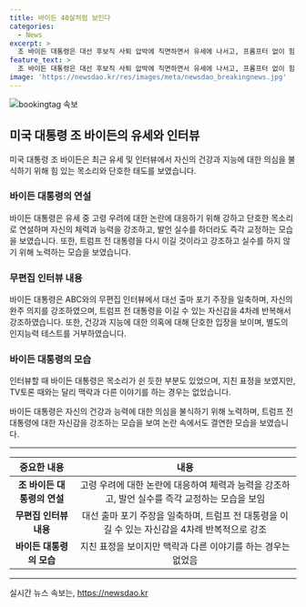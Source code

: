 ```yaml
---
title: 바이든 40살처럼 보인다
categories:
  - News
excerpt: >
  조 바이든 대통령은 대선 후보직 사퇴 압박에 직면하면서 유세에 나서고, 프롬프터 없이 힘 있는 목소리로 연설해 고령 우려 불식을 시도했다. 연설 도중 발언을 실수할 때마다 즉각 교정하며, 트럼프 전 대통령을 이길 것이라고 강조하며 목소리가 쉰 듯한 부분도 있었지만, 발언 중에 맥락과 다른 이야기를 하는 경우는 없었다. 22분간의 무편집 인터뷰에서도 대선 출마 포기 주장을 일축하고, 트럼프를 이길 수 있다고 답변했다.
feature_text: >
  조 바이든 대통령은 대선 후보직 사퇴 압박에 직면하면서 유세에 나서고, 프롬프터 없이 힘 있는 목소리로 연설해 고령 우려 불식을 시도했다. 연설 도중 발언을 실수할 때마다 즉각 교정하며, 트럼프 전 대통령을 이길 것이라고 강조하며 목소리가 쉰 듯한 부분도 있었지만, 발언 중에 맥락과 다른 이야기를 하는 경우는 없었다. 22분간의 무편집 인터뷰에서도 대선 출마 포기 주장을 일축하고, 트럼프를 이길 수 있다고 답변했다.
image: 'https://newsdao.kr/res/images/meta/newsdao_breakingnews.jpg'
---
```


<p><img src="https://newsdao.kr/res/images/meta/newsdao_breakingnews.jpg" alt="bookingtag 속보" /></p>

<h2 data-ke-size="size26">미국 대통령 조 바이든의 유세와 인터뷰</h2>

<p data-ke-size="size16">미국 대통령 조 바이든은 최근 유세 및 인터뷰에서 자신의 건강과 지능에 대한 의심을 불식하기 위해 힘 있는 목소리와 단호한 태도를 보였습니다.</p>

<h3><b>바이든 대통령의 연설</b></h3>

<p data-ke-size="size16">바이든 대통령은 유세 중 고령 우려에 대한 논란에 대응하기 위해 강하고 단호한 목소리로 연설하며 자신의 체력과 능력을 강조하고, 발언 실수를 하더라도 즉각 교정하는 모습을 보였습니다. 또한, 트럼프 전 대통령을 다시 이길 것이라고 강조하고 실수를 하지 않기 위해 노력하는 모습을 보였습니다.</p>

<h3><b>무편집 인터뷰 내용</b></h3>

<p data-ke-size="size16">바이든 대통령은 ABC와의 무편집 인터뷰에서 대선 출마 포기 주장을 일축하며, 자신의 완주 의지를 강조하였으며, 트럼프 전 대통령을 이길 수 있는 자신감을 4차례 반복해서 강조하였습니다. 또한, 건강과 지능에 대한 의혹에 대해 단호한 입장을 보이며, 별도의 인지능력 테스트를 거부하였습니다.</p>

<h3><b>바이든 대통령의 모습</b></h3>

<p data-ke-size="size16">인터뷰할 때 바이든 대통령은 목소리가 쉰 듯한 부분도 있었으며, 지친 표정을 보였지만, TV토론 때와는 달리 맥락과 다른 이야기를 하는 경우는 없었습니다.</p>

<p data-ke-size="size16">바이든 대통령은 자신의 건강과 능력에 대한 의심을 불식하기 위해 노력하며, 트럼프 전 대통령에 대한 자신감을 강조하는 모습을 보여 논란 속에서도 결연한 모습을 보였습니다.</p>

<hr>

<table>
  <thead>
    <tr>
      <th style="text-align: center;">중요한 내용</th>
      <th style="text-align: center;">내용</th>
    </tr>
  </thead>
  <tbody>
    <tr>
      <td style="text-align: center; height: 17px;"><b>조 바이든 대통령의 연설</b></td>
      <td style="text-align: center;">고령 우려에 대한 논란에 대응하여 체력과 능력을 강조하고, 발언 실수를 즉각 교정하는 모습을 보임</td>
    </tr>
    <tr>
      <td style="text-align: center; height: 17px;"><b>무편집 인터뷰 내용</b></td>
      <td style="text-align: center;">대선 출마 포기 주장을 일축하며, 트럼프 전 대통령을 이길 수 있는 자신감을 4차례 반복적으로 강조</td>
    </tr>
    <tr>
      <td style="text-align: center; height: 17px;"><b>바이든 대통령의 모습</b></td>
      <td style="text-align: center;">지친 표정을 보이지만 맥락과 다른 이야기를 하는 경우는 없었음</td>
    </tr>
  </tbody>
</table>

<hr>
실시간 뉴스 속보는, <a href="https://newsdao.kr" rel="dofollow">https://newsdao.kr</a>


